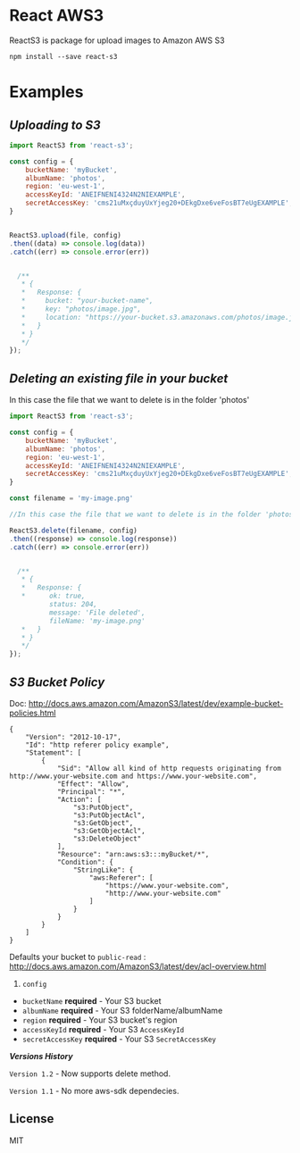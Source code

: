# React AWS3

ReactS3 is package for upload images to Amazon AWS S3

```
npm install --save react-s3
```


# Examples

## ***Uploading to S3***
```javascript
import ReactS3 from 'react-s3';

const config = {
    bucketName: 'myBucket',
    albumName: 'photos',
    region: 'eu-west-1',
    accessKeyId: 'ANEIFNENI4324N2NIEXAMPLE',
    secretAccessKey: 'cms21uMxçduyUxYjeg20+DEkgDxe6veFosBT7eUgEXAMPLE',
}


ReactS3.upload(file, config)
.then((data) => console.log(data))
.catch((err) => console.error(err))


  /**
   * {
   *   Response: {
   *     bucket: "your-bucket-name",
   *     key: "photos/image.jpg",
   *     location: "https://your-bucket.s3.amazonaws.com/photos/image.jpg"
   *   }
   * }
   */
});
```

## ***Deleting an existing file in your bucket***

In this case the file that we want to delete is in the folder 'photos'

```javascript
import ReactS3 from 'react-s3';

const config = {
    bucketName: 'myBucket',
    albumName: 'photos',
    region: 'eu-west-1',
    accessKeyId: 'ANEIFNENI4324N2NIEXAMPLE',
    secretAccessKey: 'cms21uMxçduyUxYjeg20+DEkgDxe6veFosBT7eUgEXAMPLE',
}

const filename = 'my-image.png'

//In this case the file that we want to delete is in the folder 'photos' that we referred in the config object as the albumName

ReactS3.delete(filename, config)
.then((response) => console.log(response))
.catch((err) => console.error(err))


  /**
   * {
   *   Response: {
   *      ok: true,
          status: 204,
          message: 'File deleted',
          fileName: 'my-image.png'
   *   }
   * }
   */
});
```

## ***S3 Bucket Policy***

Doc: http://docs.aws.amazon.com/AmazonS3/latest/dev/example-bucket-policies.html

```
{
    "Version": "2012-10-17",
    "Id": "http referer policy example",
    "Statement": [
        {
            "Sid": "Allow all kind of http requests originating from http://www.your-website.com and https://www.your-website.com",
            "Effect": "Allow",
            "Principal": "*",
            "Action": [
                "s3:PutObject",
                "s3:PutObjectAcl",
                "s3:GetObject",
                "s3:GetObjectAcl",
                "s3:DeleteObject"
            ],
            "Resource": "arn:aws:s3:::myBucket/*",
            "Condition": {
                "StringLike": {
                    "aws:Referer": [
                        "https://www.your-website.com",
                        "http://www.your-website.com"
                    ]
                }
            }
        }
    ]
}
```



Defaults your bucket to `public-read` : http://docs.aws.amazon.com/AmazonS3/latest/dev/acl-overview.html


1. `config`
  * `bucketName` **required** - Your S3 bucket
  * `albumName` **required** - Your S3 folderName/albumName
  * `region` **required** - Your S3 bucket's region
  * `accessKeyId` **required** - Your S3 `AccessKeyId`
  * `secretAccessKey` **required** - Your S3 `SecretAccessKey`


***Versions History***

`Version 1.2` - Now supports delete method.

`Version 1.1` - No more aws-sdk dependecies.


## License

MIT